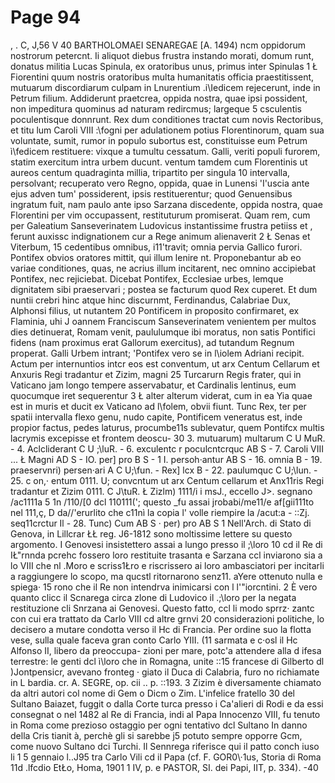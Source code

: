 # Page 94

, . C, J,56 V 40 BARTHOLOMAEI SENAREGAE [A. 1494) ncm oppidorum nostrorum petercnt. Ii aliquot diebus frustra instando morati, domum runt, donatus militia Lucas Spinula, ex oratoribus unus, primus inter Spinulas 1 Ł Fiorentini quum nostris oratoribus multa humanitatis officia praestitissent, mutuarum discordiarum culpam in Lnurentium .i\Iedicem rejecerunt, inde in Petrum filium. Addiderunt praetcrea, oppida nostra, quae ipsi possident, non impeditura quominus ad naturam redircmus; largeque 5 csculentis poculentisque donnrunt. Rex dum conditiones tractat cum novis Rectoribus, et titu lum Caroli VIII :\fogni per adulationem potius Florentinorum, quam sua voluntate, sumit, rumor in populo subortus est, constituisse eum Petrum ì\fedicem restituere: vixque a tumultu cessatum. Galli, veriti populi furorem, statim exercitum intra urbem ducunt. ventum tamdem cum Florentinis ut aureos centum quadraginta millia, tripartito per singula 10 intervalla, persolvant; recuperato vero Regno, oppida, quae in Lunensi 'I'uscia ante ejus adven tum' possiderent, ipsis restituerentur; quod Genuensibus ingratum fuit, nam paulo ante ipso Sarzana discedente, oppida nostra, quae Florentini per vim occupassent, restituturum promiserat. Quam rem, cum per Galeatium Sanseverinatem Ludovicus instantissime frustra petiiss et , ferunt auxissc indignationem cur a Rege animum alienaverit 2 Ł Senas et Viterbum, 15 cedentibus omnibus, i11'travit; omnia pervia Gallico furori. Pontifex obvios oratores mittit, qui illum lenire nt. Proponebantur ab eo variae conditiones, quas, ne acrius illum incitarent, nec omnino accipiebat Pontifex, nec rejiciebat. Dicebat Pontifex, Ecclesiae urbes, lemque dignitatem sibi praeservari ; postea se facturum quod Rex cuperet. Et dum nuntii crebri hinc atque hinc discurnmt, Ferdinandus, Calabriae Dux, Alphonsi filius, ut nutantem 20 Pontificem in proposito confirmaret, ex Flaminia, uhi J oannem Franciscum Sanseverinatem venientem per multos dies detinuerat, Romam venit, paululumque ibi moratus, non satis Pontifici fidens (nam proximus erat Gallorum exercitus), ad tutandum Regnum properat. Galli Urbem intrant; 'Pontifex vero se in l\iolem Adriani recipit. Actum per internuntios intcr eos est conventum, ut arx Centum Cellarum et Anxuris Regi tradantur et Zizim, magni 25 Turcarurn Regis frater, qui in Vaticano jam longo tempere asservabatur, et Cardinalis lentinus, eum quocumque iret sequerentur 3 Ł alter alterum viderat, cum in ea Yia quae est in muris et ducit ex Vaticano ad l\folem, obvii fiunt. Tunc Rex, ter per spatii intervalla flexo genu, nudo capite, Pontificem veneratus est, inde propior factus, pedes laturus, procumbe11s sublevatur, quem Pontifcx multis lacrymis excepisse et frontem deoscu- 30 3. mutuarum) multarum C U MuR. - 4. Aclcliderant C U ;\luR. - 6. exculentc r poculcntcrquc AB S - 7. Caroli VIII ... Ł Magni AD S - IO. per] pro B S - 1 I. persoh·antur AB S - 16. omnia B - 19. praeservnri) persen·ari A C U;\fun. - Rex] lcx B - 22. paulumquc C U;\lun. - 25. c on,· entum 0111. U; convcntum ut arx Centum cellarum et Anx11ris Regi tradantur et Zizim 0111. C J\tuR. Ł Zizlm) 1111/i i msJ., eccello J>. segnano /ac1111a 5 1n /110/[0 dcl 110111('; questo _fu assai jrobabi/me11/e af[gii111to nel 111,ç, D da//'erurlito che c11nì la copia l' volle riempire la /acut:a - ::Zj. seq11crctur Il - 28. Tunc) Cum AB S · per) pro AB S 1 Nell'Arch. di Stato di Genova, in Lillcrar ŁŁ reg. J6-1812 sono moltissime lettere su questo argomento. I Genovesi insistettero assai a lungo presso il ;\loro 10 cd il Re di IŁ"rnnda pcrehc fossero loro restituite trasanta e Sarzana ccl inviarono sia a lo VIII che nl .Moro e scriss1Łro e riscrissero ai loro ambasciatori per incitarli a raggiungere lo scopo, ma qucstl ritornarono senz11. aYere ottenuto nulla e spiega· 15 rono che il Re non intendrva inimicarsi con l l'"iorcntini. 2 È vero quanto clicc il Scnarega circa zlone di Ludovico il .;\loro per la negata restituzione cli Snrzana ai Genovesi. Questo fatto, ccl li modo sprrz· zantc con cui era trattato da Carlo VIII cd altre grnvi 20 considerazioni politiche, lo decisero a mutare condotta verso il Hc di Francia. Per ordine suo la flotta vese, sulla quale faceva gran conto Carlo YIII. (11 sarmata e c·osl il Hc Alfonso II, libero da preoccupa- zioni per mare, potc\'a attendere alla d ifesa terrestre: le genti dcl ì\loro che in Romagna, unite ::15 francese di Gilberto dl )Jontpensicr, avevano fronteg · giato il Duca di Calabria, furo no richiamate in L bardia. cr. A. SEGRE, op. cii .. p. ::193. 3 Zizim è diversamente chiamato da altri autori col nome di Gem o Dicm o Zim. L'infelice fratello 30 del Sultano Baiazet, fuggit o dalla Corte turca presso i Ca\'alieri di Rodi e da essi consegnat o nel 1482 al Re di Francia, indi al Papa Innocenzo VIII, fu tenuto in Roma come prezioso ostaggio per ogni tentativo dcl Sultano In danno della Cris tianit à, perchè gli si sarebbe j5 potuto sempre opporre Gcm, come nuovo Sultano dci Turchi. Il Sennrega riferisce qui il patto conch iuso li 1 5 gennaio l..J95 tra Carlo Vili cd il Papa (cf. F. GOR0\·1us, Storia di Roma 11d .lfcdio EtŁo, Homa, 1901 1 IV, p. e PASTOR, SI. dei Papi, IIT, p. 334). -40